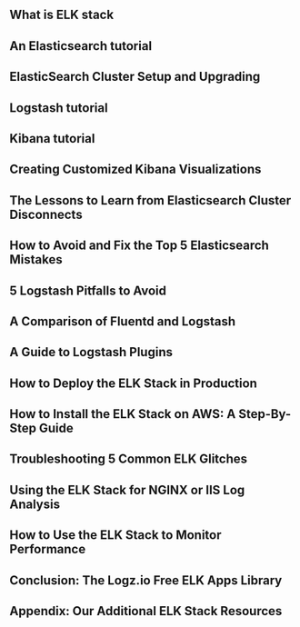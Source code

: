## What is ELK stack

## An Elasticsearch tutorial

## ElasticSearch Cluster Setup and Upgrading
    
## Logstash tutorial
## Kibana tutorial
## Creating Customized Kibana Visualizations
## The Lessons to Learn from Elasticsearch Cluster Disconnects
## How to Avoid and Fix the Top 5 Elasticsearch Mistakes
## 5 Logstash Pitfalls to Avoid
## A Comparison of Fluentd and Logstash
## A Guide to Logstash Plugins
## How to Deploy the ELK Stack in Production
## How to Install the ELK Stack on AWS: A Step-By-Step Guide
## Troubleshooting 5 Common ELK Glitches
## Using the ELK Stack for NGINX or IIS Log Analysis
## How to Use the ELK Stack to Monitor Performance
## Conclusion: The Logz.io Free ELK Apps Library
## Appendix: Our Additional ELK Stack Resources
